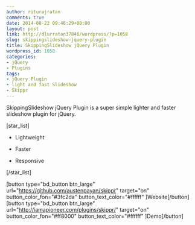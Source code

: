 ```yaml
---
author: riturajratan
comments: true
date: 2014-08-22 09:46:29+00:00
layout: post
link: http://dlurratan37846/wordpress/?p=1058
slug: skippingslideshow-jquery-plugin
title: SkippingSlideshow jQuery Plugin
wordpress_id: 1058
categories:
- jQuery
- Plugins
tags:
- jQuery Plugin
- light and fast Slideshow
- Skippr
---
```


SkippingSlideshow jQuery Plugin is a super simple lighter and faster slideshow plugin for jQuery.

[star_list]



	
  * Lightweight

	
  * Faster

	
  * Responsive


[/star_list]

[button type="bd_button btn_large" url="https://github.com/austenpayan/skippr" target="on" button_color_fon="#3fc2da" button_text_color="#ffffff" ]Website[/button] [button type="bd_button btn_large" url="http://iamapioneer.com/plugins/skippr/" target="on" button_color_fon="#ff8000" button_text_color="#ffffff" ]Demo[/button]
